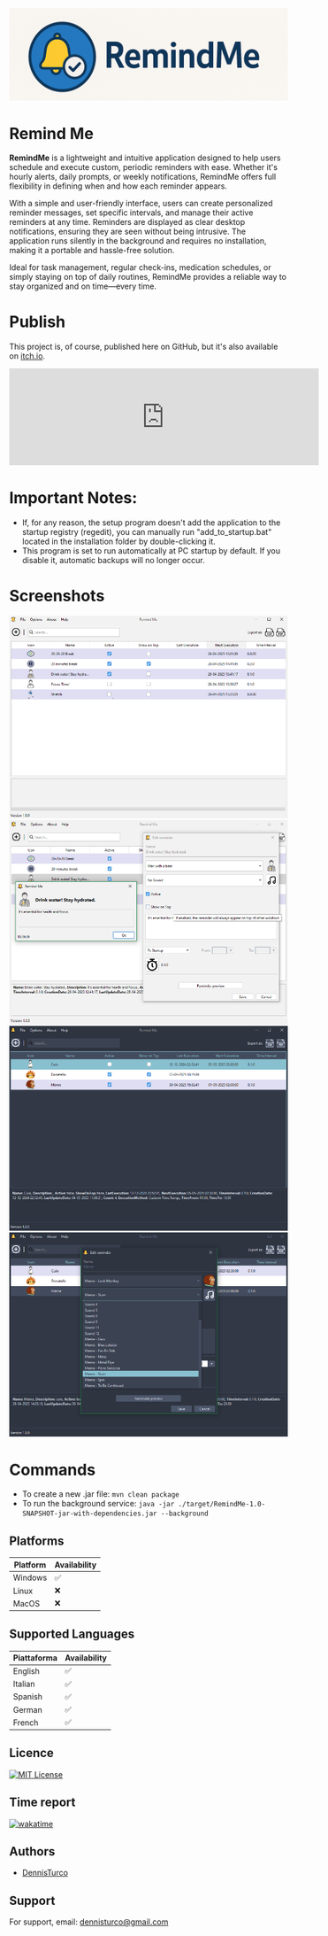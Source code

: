 ![logo](src/main/resources/res/img/banner.png)

# Remind Me
  **RemindMe** is a lightweight and intuitive application designed to help users schedule and execute custom, periodic reminders with ease. Whether it's hourly alerts, daily prompts, or weekly notifications, RemindMe offers full flexibility in defining when and how each reminder appears.</p>

  <p>With a simple and user-friendly interface, users can create personalized reminder messages, set specific intervals, and manage their active reminders at any time. Reminders are displayed as clear desktop notifications, ensuring they are seen without being intrusive. The application runs silently in the background and requires no installation, making it a portable and hassle-free solution.</p>

  <p>Ideal for task management, regular check-ins, medication schedules, or simply staying on top of daily routines, RemindMe provides a reliable way to stay organized and on time—every time.</p>


# Publish
This project is, of course, published here on GitHub, but it's also available on [itch.io](https://dennis-turco.itch.io/remind-me).
<iframe frameborder="0" src="https://itch.io/embed/3654364?border_width=5&amp;bg_color=ffffff&amp;fg_color=222222&amp;link_color=fa5c5c&amp;border_color=766c6c" width="560" height="175">
  <a href="https://dennis-turco.itch.io/remind-me">Remind Me by Dennis Turco</a>
</iframe>


# Important Notes:
* If, for any reason, the setup program doesn't add the application to the startup registry (regedit), you can manually run "add_to_startup.bat" located in the installation folder by double-clicking it.
* This program is set to run automatically at PC startup by default. If you disable it, automatic backups will no longer occur.

# Screenshots
![image1](./docs/imgs/screen1.png)
![image2](./docs/imgs/screen2.png)
![image3](./docs/imgs/screen3.png)
![image4](./docs/imgs/screen4.png)

# Commands
* To create a new .jar file: `mvn clean package`
* To run the background service: `java -jar ./target/RemindMe-1.0-SNAPSHOT-jar-with-dependencies.jar --background`

## Platforms

| Platform | Availability |
| --- | --- |
| Windows | ✅ |
| Linux | ❌ |
| MacOS | ❌ |

## Supported Languages

| Piattaforma | Availability |
| --- | --- |
| English | ✅ |
| Italian | ✅ |
| Spanish | ✅ |
| German | ✅ |
| French | ✅ |

## Licence

[![MIT License](https://img.shields.io/badge/License-MIT-green.svg)](https://choosealicense.com/licenses/mit/)


## Time report
[![wakatime](https://wakatime.com/badge/user/ce36d0fc-2f0b-4e85-b318-872804ab18b6/project/9e61a826-ec67-41fc-a225-d50fce9cb025.svg)](https://wakatime.com/badge/user/ce36d0fc-2f0b-4e85-b318-872804ab18b6/project/9e61a826-ec67-41fc-a225-d50fce9cb025)


## Authors

- [DennisTurco](https://www.github.com/DennisTurco)


## Support

For support, email: dennisturco@gmail.com
